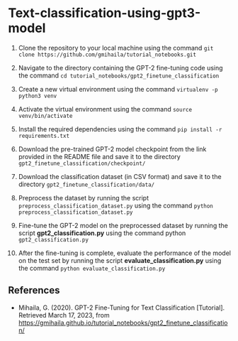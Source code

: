 # Text-classification-using-gpt3-model
1. Clone the repository to your local machine using the command
`git clone https://github.com/gmihaila/tutorial_notebooks.git`

2. Navigate to the directory containing the GPT-2 fine-tuning code using the command 
`cd tutorial_notebooks/gpt2_finetune_classification`

3. Create a new virtual environment using the command
`virtualenv -p python3 venv`

4. Activate the virtual environment using the command
`source venv/bin/activate`

5. Install the required dependencies using the command 
`pip install -r requirements.txt`

6. Download the pre-trained GPT-2 model checkpoint from the link provided in the README file and save it to the directory `gpt2_finetune_classification/checkpoint/`

7. Download the classification dataset (in CSV format) and save it to the directory 
`gpt2_finetune_classification/data/`

8. Preprocess the dataset by running the script 
`preprocess_classification_dataset.py` 
using the command 
`python preprocess_classification_dataset.py`

9. Fine-tune the GPT-2 model on the preprocessed dataset by running the script **gpt2_classification.py** using the command python `gpt2_classification.py`

10. After the fine-tuning is complete, evaluate the performance of the model on the test set by running the script **evaluate_classification.py** using the command `python evaluate_classification.py`

## References

- Mihaila, G. (2020). GPT-2 Fine-Tuning for Text Classification [Tutorial]. Retrieved March 17, 2023, from https://gmihaila.github.io/tutorial_notebooks/gpt2_finetune_classification/
